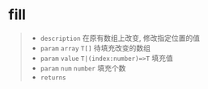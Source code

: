 # fill<T>

> - `description` 在原有数组上改变, 修改指定位置的值
> - `param` `array` `T[]` 待填充改变的数组
> - `param` `value` `T|(index:number)=>T` 填充值
> - `param` `num` `number` 填充个数
> - `returns`
